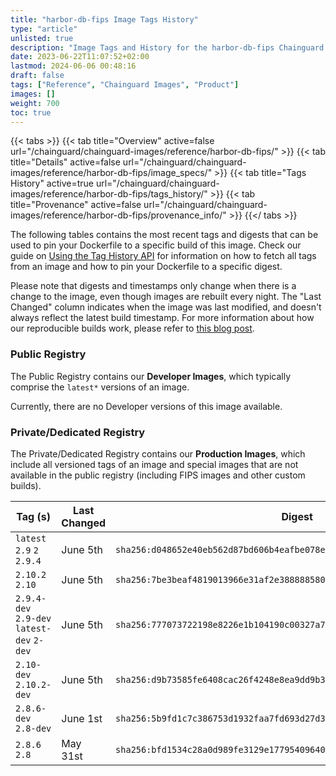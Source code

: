 ```yaml
---
title: "harbor-db-fips Image Tags History"
type: "article"
unlisted: true
description: "Image Tags and History for the harbor-db-fips Chainguard Image"
date: 2023-06-22T11:07:52+02:00
lastmod: 2024-06-06 00:48:16
draft: false
tags: ["Reference", "Chainguard Images", "Product"]
images: []
weight: 700
toc: true
---
```


{{< tabs >}}
{{< tab title="Overview" active=false url="/chainguard/chainguard-images/reference/harbor-db-fips/" >}}
{{< tab title="Details" active=false url="/chainguard/chainguard-images/reference/harbor-db-fips/image_specs/" >}}
{{< tab title="Tags History" active=true url="/chainguard/chainguard-images/reference/harbor-db-fips/tags_history/" >}}
{{< tab title="Provenance" active=false url="/chainguard/chainguard-images/reference/harbor-db-fips/provenance_info/" >}}
{{</ tabs >}}

The following tables contains the most recent tags and digests that can be used to pin your Dockerfile to a specific build of this image. Check our guide on [Using the Tag History API](/chainguard/chainguard-images/using-the-tag-history-api/) for information on how to fetch all tags from an image and how to pin your Dockerfile to a specific digest.

Please note that digests and timestamps only change when there is a change to the image, even though images are rebuilt every night. The "Last Changed" column indicates when the image was last modified, and doesn't always reflect the latest build timestamp. For more information about how our reproducible builds work, please refer to [this blog post](https://www.chainguard.dev/unchained/reproducing-chainguards-reproducible-image-builds).

### Public Registry
The Public Registry contains our **Developer Images**, which typically comprise the `latest*` versions of an image.

Currently, there are no Developer versions of this image available.

### Private/Dedicated Registry
The Private/Dedicated Registry contains our **Production Images**, which include all versioned tags of an image and special images that are not available in the public registry (including FIPS images and other custom builds).

| Tag (s)                                     | Last Changed | Digest                                                                    |
|---------------------------------------------|--------------|---------------------------------------------------------------------------|
|  `latest` `2.9` `2` `2.9.4`                 | June 5th     | `sha256:d048652e40eb562d87bd606b4eafbe078e941a10507828a34b7ba78c36d48009` |
|  `2.10.2` `2.10`                            | June 5th     | `sha256:7be3beaf4819013966e31af2e38888858037117933d6624b4fa39a6d4682073c` |
|  `2.9.4-dev` `2.9-dev` `latest-dev` `2-dev` | June 5th     | `sha256:777073722198e8226e1b104190c00327a715201243cbb109c3986e1e58c9fdbe` |
|  `2.10-dev` `2.10.2-dev`                    | June 5th     | `sha256:d9b73585fe6408cac26f4248e8ea9dd9b3fbbf12a0f150f9bdd87851b45911e5` |
|  `2.8.6-dev` `2.8-dev`                      | June 1st     | `sha256:5b9fd1c7c386753d1932faa7fd693d27d3998b04aec82b0527b7c785dcd1241c` |
|  `2.8.6` `2.8`                              | May 31st     | `sha256:bfd1534c28a0d989fe3129e17795409640e87484f36e998d6fa61ed6895fa0f7` |

